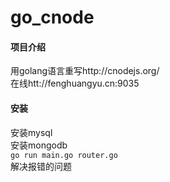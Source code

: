 # go_cnode

#### 项目介绍
用golang语言重写http://cnodejs.org/  
在线htt://fenghuangyu.cn:9035  
#### 安装
安装mysql  
安装mongodb  
`go run main.go router.go`  
解决报错的问题  


